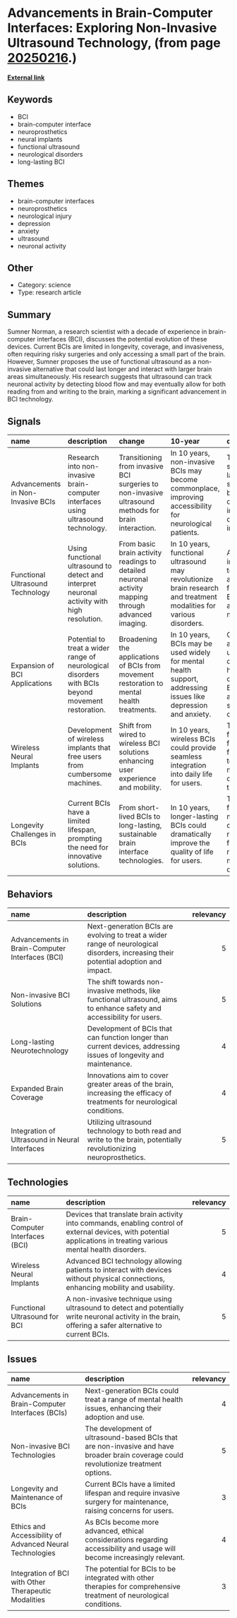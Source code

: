 # __Advancements in Brain-Computer Interfaces: Exploring Non-Invasive Ultrasound Technology__, (from page [20250216](https://kghosh.substack.com/p/20250216).)

__[External link](https://foresight.org/summary/sumner-norman-what-to-expect-from-the-next-generation-of-brain-computer-interfaces/)__



## Keywords

* BCI
* brain-computer interface
* neuroprosthetics
* neural implants
* functional ultrasound
* neurological disorders
* long-lasting BCI

## Themes

* brain-computer interfaces
* neuroprosthetics
* neurological injury
* depression
* anxiety
* ultrasound
* neuronal activity

## Other

* Category: science
* Type: research article

## Summary

Sumner Norman, a research scientist with a decade of experience in brain-computer interfaces (BCI), discusses the potential evolution of these devices. Current BCIs are limited in longevity, coverage, and invasiveness, often requiring risky surgeries and only accessing a small part of the brain. However, Sumner proposes the use of functional ultrasound as a non-invasive alternative that could last longer and interact with larger brain areas simultaneously. His research suggests that ultrasound can track neuronal activity by detecting blood flow and may eventually allow for both reading from and writing to the brain, marking a significant advancement in BCI technology.

## Signals

| name                              | description                                                                                       | change                                                                                              | 10-year                                                                                                             | driving-force                                                                                                  |   relevancy |
|:----------------------------------|:--------------------------------------------------------------------------------------------------|:----------------------------------------------------------------------------------------------------|:--------------------------------------------------------------------------------------------------------------------|:---------------------------------------------------------------------------------------------------------------|------------:|
| Advancements in Non-Invasive BCIs | Research into non-invasive brain-computer interfaces using ultrasound technology.                 | Transitioning from invasive BCI surgeries to non-invasive ultrasound methods for brain interaction. | In 10 years, non-invasive BCIs may become commonplace, improving accessibility for neurological patients.           | The need for safer, long-lasting solutions for brain-computer interfacing drives this innovation.              |           4 |
| Functional Ultrasound Technology  | Using functional ultrasound to detect and interpret neuronal activity with high resolution.       | From basic brain activity readings to detailed neuronal activity mapping through advanced imaging.  | In 10 years, functional ultrasound may revolutionize brain research and treatment modalities for various disorders. | Advancements in imaging technology and the quest for improved BCI efficacy are key motivators.                 |           5 |
| Expansion of BCI Applications     | Potential to treat a wider range of neurological disorders with BCIs beyond movement restoration. | Broadening the applications of BCIs from movement restoration to mental health treatments.          | In 10 years, BCIs may be used widely for mental health support, addressing issues like depression and anxiety.      | Growing awareness and understanding of mental health issues, combined with BCI advancements, spur this change. |           4 |
| Wireless Neural Implants          | Development of wireless implants that free users from cumbersome machines.                        | Shift from wired to wireless BCI solutions enhancing user experience and mobility.                  | In 10 years, wireless BCIs could provide seamless integration into daily life for users.                            | The demand for user-friendly, flexible technology in medical devices drives this trend.                        |           4 |
| Longevity Challenges in BCIs      | Current BCIs have a limited lifespan, prompting the need for innovative solutions.                | From short-lived BCIs to long-lasting, sustainable brain interface technologies.                    | In 10 years, longer-lasting BCIs could dramatically improve the quality of life for users.                          | The urgency for durable medical devices that require less frequent replacement motivates this change.          |           3 |

## Behaviors

| name                                            | description                                                                                                                         |   relevancy |
|:------------------------------------------------|:------------------------------------------------------------------------------------------------------------------------------------|------------:|
| Advancements in Brain-Computer Interfaces (BCI) | Next-generation BCIs are evolving to treat a wider range of neurological disorders, increasing their potential adoption and impact. |           5 |
| Non-invasive BCI Solutions                      | The shift towards non-invasive methods, like functional ultrasound, aims to enhance safety and accessibility for users.             |           5 |
| Long-lasting Neurotechnology                    | Development of BCIs that can function longer than current devices, addressing issues of longevity and maintenance.                  |           4 |
| Expanded Brain Coverage                         | Innovations aim to cover greater areas of the brain, increasing the efficacy of treatments for neurological conditions.             |           4 |
| Integration of Ultrasound in Neural Interfaces  | Utilizing ultrasound technology to both read and write to the brain, potentially revolutionizing neuroprosthetics.                  |           5 |

## Technologies

| name                            | description                                                                                                                                                         |   relevancy |
|:--------------------------------|:--------------------------------------------------------------------------------------------------------------------------------------------------------------------|------------:|
| Brain-Computer Interfaces (BCI) | Devices that translate brain activity into commands, enabling control of external devices, with potential applications in treating various mental health disorders. |           5 |
| Wireless Neural Implants        | Advanced BCI technology allowing patients to interact with devices without physical connections, enhancing mobility and usability.                                  |           4 |
| Functional Ultrasound for BCI   | A non-invasive technique using ultrasound to detect and potentially write neuronal activity in the brain, offering a safer alternative to current BCIs.             |           5 |

## Issues

| name                                                     | description                                                                                                                           |   relevancy |
|:---------------------------------------------------------|:--------------------------------------------------------------------------------------------------------------------------------------|------------:|
| Advancements in Brain-Computer Interfaces (BCIs)         | Next-generation BCIs could treat a range of mental health issues, enhancing their adoption and use.                                   |           4 |
| Non-invasive BCI Technologies                            | The development of ultrasound-based BCIs that are non-invasive and have broader brain coverage could revolutionize treatment options. |           5 |
| Longevity and Maintenance of BCIs                        | Current BCIs have a limited lifespan and require invasive surgery for maintenance, raising concerns for users.                        |           3 |
| Ethics and Accessibility of Advanced Neural Technologies | As BCIs become more advanced, ethical considerations regarding accessibility and usage will become increasingly relevant.             |           4 |
| Integration of BCI with Other Therapeutic Modalities     | The potential for BCIs to be integrated with other therapies for comprehensive treatment of neurological conditions.                  |           3 |